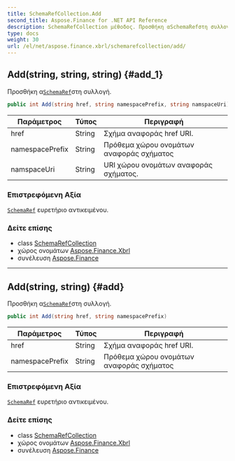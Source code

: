 ```yaml
---
title: SchemaRefCollection.Add
second_title: Aspose.Finance for .NET API Reference
description: SchemaRefCollection μέθοδος. Προσθήκη αSchemaRefστη συλλογή.
type: docs
weight: 30
url: /el/net/aspose.finance.xbrl/schemarefcollection/add/
---
```

## Add(string, string, string) {#add_1}

Προσθήκη α[`SchemaRef`](../../schemaref/)στη συλλογή.

```csharp
public int Add(string href, string namespacePrefix, string namspaceUri)
```

| Παράμετρος | Τύπος | Περιγραφή |
| --- | --- | --- |
| href | String | Σχήμα αναφοράς href URI. |
| namespacePrefix | String | Πρόθεμα χώρου ονομάτων αναφοράς σχήματος |
| namspaceUri | String | URI χώρου ονομάτων αναφοράς σχήματος. |

### Επιστρεφόμενη Αξία

[`SchemaRef`](../../schemaref/) ευρετήριο αντικειμένου.

### Δείτε επίσης

* class [SchemaRefCollection](../)
* χώρος ονομάτων [Aspose.Finance.Xbrl](../../schemarefcollection/)
* συνέλευση [Aspose.Finance](../../../)

---

## Add(string, string) {#add}

Προσθήκη α[`SchemaRef`](../../schemaref/)στη συλλογή.

```csharp
public int Add(string href, string namespacePrefix)
```

| Παράμετρος | Τύπος | Περιγραφή |
| --- | --- | --- |
| href | String | Σχήμα αναφοράς href URI. |
| namespacePrefix | String | Πρόθεμα χώρου ονομάτων αναφοράς σχήματος |

### Επιστρεφόμενη Αξία

[`SchemaRef`](../../schemaref/) ευρετήριο αντικειμένου.

### Δείτε επίσης

* class [SchemaRefCollection](../)
* χώρος ονομάτων [Aspose.Finance.Xbrl](../../schemarefcollection/)
* συνέλευση [Aspose.Finance](../../../)


